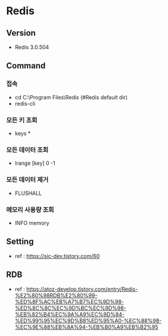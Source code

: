 # Redis

## Version
 - Redis 3.0.504

## Command

### 접속
 - cd C:\Program Files\Redis (#Redis default dir)
 - redis-cli

### 모든 키 조회
 - keys *

### 모든 데이터 조회
 - lrange [key] 0 -1

### 모든 데이터 제거
 - FLUSHALL

### 메모리 사용량 조회
 - INFO memory

## Setting
 - ref : https://sic-dev.tistory.com/60

## RDB
 - ref : https://atoz-develop.tistory.com/entry/Redis-%E2%80%98RDB%E2%80%99-%ED%8F%AC%EB%A7%B7%EC%9D%98-%ED%8C%8C%EC%9D%BC%EC%9D%98-%EB%82%B4%EC%9A%A9%EC%9D%84-%ED%99%95%EC%9D%B8%ED%95%A0-%EC%88%98-%EC%9E%88%EB%8A%94-%EB%B0%A9%EB%B2%95
